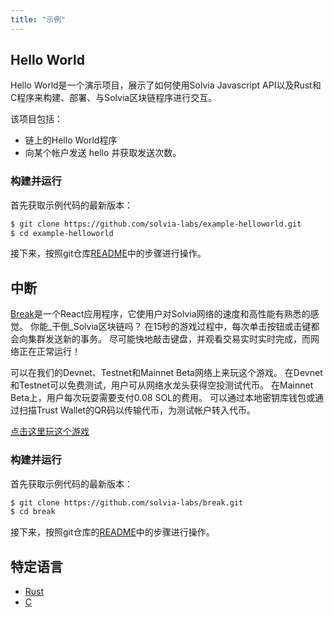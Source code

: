```yaml
---
title: "示例"
---
```



## Hello World

Hello World是一个演示项目，展示了如何使用Solvia Javascript API以及Rust和C程序来构建、部署、与Solvia区块链程序进行交互。

该项目包括：
 - 链上的Hello World程序
 - 向某个帐户发送 hello 并获取发送次数。

### 构建并运行

首先获取示例代码的最新版本：

```bash
$ git clone https://github.com/solvia-labs/example-helloworld.git
$ cd example-helloworld
```

接下来，按照git仓库[README](https://github.com/solvia-labs/example-helloworld/blob/master/README.md)中的步骤进行操作。


## 中断

[Break](https://break.solvia.com/)是一个React应用程序，它使用户对Solvia网络的速度和高性能有熟悉的感觉。 你能_干倒_Solvia区块链吗？ 在15秒的游戏过程中，每次单击按钮或击键都会向集群发送新的事务。 尽可能快地敲击键盘，并观看交易实时实时完成，而网络正在正常运行！

可以在我们的Devnet、Testnet和Mainnet Beta网络上来玩这个游戏。 在Devnet和Testnet可以免费测试，用户可从网络水龙头获得空投测试代币。 在Mainnet Beta上，用户每次玩耍需要支付0.08 SOL的费用。 可以通过本地密钥库钱包或通过扫描Trust Wallet的QR码以传输代币，为测试帐户转入代币。

[点击这里玩这个游戏](https://break.solvia.com/)

### 构建并运行

首先获取示例代码的最新版本：

```bash
$ git clone https://github.com/solvia-labs/break.git
$ cd break
```

接下来，按照git仓库的[README](https://github.com/solvia-labs/break/blob/master/README.md)中的步骤进行操作。

## 特定语言

- [Rust](developing-rust.md#examples)
- [C](developing-c.md#examples)
